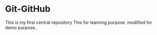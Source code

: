 # Git-GitHub
This is my first central repository
This for learning purpose.
modified for demo purpose..
